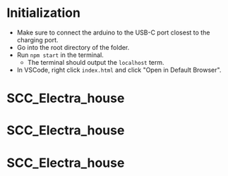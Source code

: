 # Initialization

- Make sure to connect the arduino to the USB-C port closest to the charging port.
- Go into the root directory of the folder.
- Run `npm start` in the terminal.
  - The terminal should output the `localhost` term.
- In VSCode, right click `index.html` and click "Open in Default Browser".
# SCC_Electra_house
# SCC_Electra_house
# SCC_Electra_house
